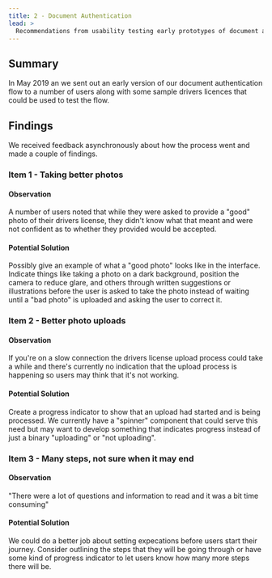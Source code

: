 ```yaml
---
title: 2 - Document Authentication
lead: >
  Recommendations from usability testing early prototypes of document authentication
---
```


## Summary

In May 2019 an we sent out an early version of our document authentication flow to a number of users along with some sample drivers licences that could be used to test the flow.

## Findings

We received feedback asynchronously about how the process went and made a couple of findings.


### Item 1 - Taking better photos
#### Observation
A number of users noted that while they were asked to provide a "good" photo of their drivers license, they didn't know what that meant and were not confident as to whether they provided would be accepted.

#### Potential Solution
Possibly give an example of what a "good photo" looks like in the interface. Indicate things like taking a photo on a dark background, position the camera to reduce glare, and others through written suggestions or illustrations before the user is asked to take the photo instead of waiting until a "bad photo" is uploaded and asking the user to correct it.

### Item 2 - Better photo uploads
#### Observation
If you're on a slow connection the drivers license upload process could take a while and there's currently no indication that the upload process is happening so users may think that it's not working.

#### Potential Solution
Create a progress indicator to show that an upload had started and is being processed. We currently have a "spinner" component that could serve this need but may want to develop something that indicates progress instead of just a binary "uploading" or "not uploading".

### Item 3 - Many steps, not sure when it may end
#### Observation
"There were a lot of questions and information to read and it was a bit time consuming"
#### Potential Solution
We could do a better job about setting expecations before users start their journey. Consider outlining the steps that they will be going through or have some kind of progress indicator to let users know how many more steps there will be.
